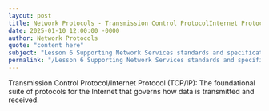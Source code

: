 ```yaml
---
layout: post
title: Network Protocols - Transmission Control ProtocolInternet Protocol TCPIP
date: 2025-01-10 12:00:00 -0000
author: Network Protocols
quote: "content here"
subject: "Lesson 6 Supporting Network Services standards and specifications"
permalink: "/Lesson 6 Supporting Network Services standards and specifications/Network Protocols/Network Protocols - Transmission Control ProtocolInternet Protocol TCPIP"
---
```


Transmission Control Protocol/Internet Protocol (TCP/IP): The foundational suite of protocols for the Internet that governs how data is transmitted and received.
